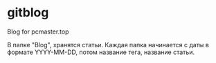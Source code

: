 # gitblog
Blog for pcmaster.top

В папке "Blog", хранятся статьи. Каждая папка начинается с даты в формате YYYY-MM-DD, потом название тега, название статьи.